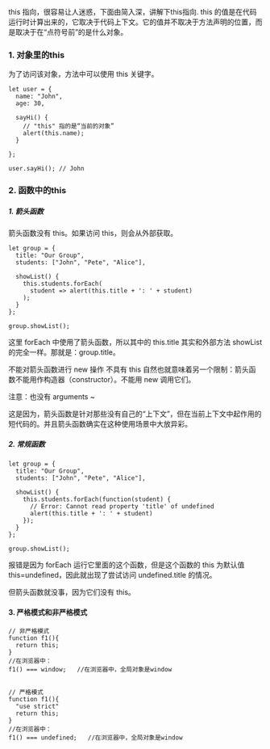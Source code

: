 this 指向，很容易让人迷惑，下面由简入深，讲解下this指向. 
this 的值是在代码运行时计算出来的，它取决于代码上下文。它的值并不取决于方法声明的位置，而是取决于在“点符号前”的是什么对象。

### 1. 对象里的this
为了访问该对象，方法中可以使用 this 关键字。
```
let user = {
  name: "John",
  age: 30,

  sayHi() {
    // "this" 指的是“当前的对象”
    alert(this.name);
  }

};

user.sayHi(); // John
```
### 2. 函数中的this
##### 1. 箭头函数
箭头函数没有 this。如果访问 this，则会从外部获取。
```
let group = {
  title: "Our Group",
  students: ["John", "Pete", "Alice"],

  showList() {
    this.students.forEach(
      student => alert(this.title + ': ' + student)
    );
  }
};

group.showList();
```
这里 forEach 中使用了箭头函数，所以其中的 this.title 其实和外部方法 showList 的完全一样。那就是：group.title。

不能对箭头函数进行 new 操作
不具有 this 自然也就意味着另一个限制：箭头函数不能用作构造器（constructor）。不能用 new 调用它们。

注意：也没有 arguments ~

这是因为，箭头函数是针对那些没有自己的“上下文”，但在当前上下文中起作用的短代码的。并且箭头函数确实在这种使用场景中大放异彩。
##### 2. 常规函数
```
let group = {
  title: "Our Group",
  students: ["John", "Pete", "Alice"],

  showList() {
    this.students.forEach(function(student) {
      // Error: Cannot read property 'title' of undefined
      alert(this.title + ': ' + student)
    });
  }
};

group.showList();
```
报错是因为 forEach 运行它里面的这个函数，但是这个函数的 this 为默认值 this=undefined，因此就出现了尝试访问 undefined.title 的情况。

但箭头函数就没事，因为它们没有 this。

#### 3. 严格模式和非严格模式
```
// 非严格模式
function f1(){
  return this;
}
//在浏览器中：
f1() === window;   //在浏览器中，全局对象是window


// 严格模式
function f1(){
  "use strict"
  return this;
}
//在浏览器中：
f1() === undefined;   //在浏览器中，全局对象是window
```